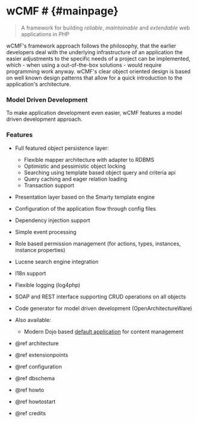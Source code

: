 # wCMF # {#mainpage}

<blockquote>
  A framework for building <em class="text-primary">reliable</em>,
  <em class="text-primary">maintainable</em> and
  <em class="text-primary">extendable</em> web applications in PHP
</blockquote>

wCMF's framework approach follows the philosophy, that the earlier developers
deal with the underlying infrastructure of an application the easier adjustments to
the specific needs of a project can be implemented, which - when using a out-of-the-box solutions -
would require programming work anyway. wCMF's clear object oriented design is based
on well known design patterns that allow for a quick introduction to the application's
architecture.

### Model Driven Development ###

To make application development even easier, wCMF features a model driven development
approach.

### Features ###

- Full featured object persistence layer:
  - Flexible mapper architecture with adapter to RDBMS
  - Optimistic and pessimistic object locking
  - Searching using template based object query and criteria api
  - Query caching and eager relation loading
  - Transaction support
- Presentation layer based on the Smarty template engine
- Configuration of the application flow through config files
- Dependency injection support
- Simple event processing
- Role based permission management (for actions, types, instances, instance properties)
- Lucene search engine integration
- I18n support
- Flexible logging (log4php)
- SOAP and REST interface supporting CRUD operations on all objects
- Code generator for model driven development (OpenArchitectureWare)
- Also available:
  - Modern Dojo based [default application](https://github.com/iherwig/wcmf-default-app) for content management





- @ref architecture
- @ref extensionpoints
- @ref configuration
- @ref dbschema
- @ref howto
- @ref howtostart
- @ref credits
